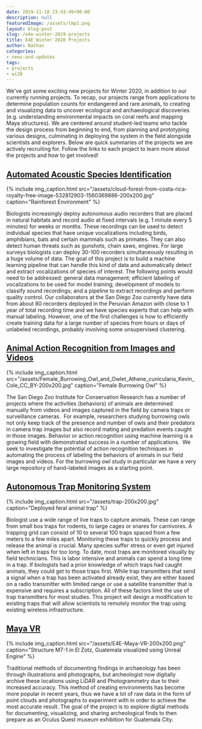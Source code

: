 ```yaml
---
date: 2019-11-18 23:43:49+00:00
description: null
featuredImage: /assets/tmp1.png
layout: blog-post
slug: /e4e-winter-2019-projects
title: E4E Winter 2020 Projects
author: Nathan
categories:
- news-and-updates
tags:
- projects
- wi20
---
```





We've got some exciting new projects for Winter 2020, in addition to our currently running projects.  To recap, our projects range from applications to determine population counts for endangered and rare animals, to creating and visualizing data to uncover ecological and archaeological discoveries (e.g. understanding environmental impacts on coral reefs and mapping Maya structures).  We are centered around student-led teams who tackle the design process from beginning to end, from planning and prototyping various designs, culminating in deploying the system in the field alongside scientists and explorers.  Below are quick summaries of the projects we are actively recruiting for.  Follow the links to each project to learn more about the projects and how to get involved!







## [Automated Acoustic Species Identification](https://docs.google.com/document/d/1adboj3SgWuqBni2aie4gLb5Xzps73XcDhOaTH1tYICo/edit?usp=sharing)



{% include 
    img_caption.html
    src="/assets/cloud-forest-from-costa-rica-royalty-free-image-532812903-1560369886-200x200.jpg"
    caption="Rainforest Environment"
%}




Biologists increasingly deploy autonomous audio recorders that are placed in natural habitats and record audio at fixed intervals (e.g. 1 minute every 5 minutes) for weeks or months. These recordings can be used to detect individual species that have unique vocalizations including birds, amphibians, bats and certain mammals such as primates. They can also detect human threats such as gunshots, chain saws, engines. For large surveys biologists can deploy 30-100 recorders simultaneously resulting in a huge volume of data. The goal of this project is to build a machine learning pipeline that can handle this kind of data and automatically detect and extract vocalizations of species of interest. The following points would need to be addressed: general data management; efficient labeling of vocalizations to be used for model training; development of models to classify sound recordings; and a pipeline to extract recordings and perform quality control. Our collaborators at the San Diego Zoo currently have data from about 80 recorders deployed in the Peruvian Amazon with close to 1 year of total recording time and we have species experts that can help with manual labeling. However, one of the first challenges is how to efficiently create training data for a large number of species from hours or days of unlabeled recordings, probably involving some unsupervised clustering.







## [Animal Action Recognition from Images and Videos](https://docs.google.com/document/d/1AMzSAS-p7gTo6SdBFde0T3mfxxZXeVtXmwQwJ2NgxYY/edit?usp=sharing)






{% include 
    img_caption.html
    src="/assets/Female_Burrowing_Owl_and_Owlet_Athene_cunicularia_Kevin_Cole_CC_BY-200x200.jpg"
    caption="Female Burrowing Owl"
%}





The San Diego Zoo Institute for Conservation Research has a number of projects where the activities (behaviors) of animals are determined manually from videos and images captured in the field by camera traps or surveillance cameras.  For example, researchers studying burrowing owls not only keep track of the presence and number of owls and their predators in camera trap images but also record mating and predation events caught in those images. Behavior or action recognition using machine learning is a growing field with demonstrated success in a number of applications.  We seek to investigate the potential of action recognition techniques in automating the process of labeling the behaviors of animals in our field images and videos. For the burrowing owl study in particular we have a very large repository of hand-labeled images as a starting point.







## [Autonomous Trap Monitoring System](https://docs.google.com/document/d/1ceCXbeXz8s_M6axle4fenGaULhhLUOi8vZz-i_8SRQo/edit?usp=sharing)




{% include 
    img_caption.html
    src="/assets/trap-200x200.jpg"
    caption="Deployed feral animal trap"
%}




Biologist use a wide range of live traps to capture animals. These can range from small box traps for rodents, to large cages or snares for carnivores. A trapping grid can consist of 10 to several 100 traps spaced from a few meters to a few miles apart. Monitoring these traps to quickly process and release the animal is crucial. Many species suffer stress or even get injured when left in traps for too long. To date, most traps are monitored visually by field technicians. This is labor intensive and animals can spend a long time in a trap. If biologists had a prior knowledge of which traps had caught animals, they could get to those traps first. While trap transmitters that send a signal when a trap has been activated already exist, they are either based on a radio transmitter with limited range or use a satellite transmitter that is expensive and requires a subscription. All of these factors limit the use of trap transmitters for most studies.  This project will design a modification to existing traps that will allow scientists to remotely monitor the trap using existing wireless infrastructure.







## [Maya VR](https://drive.google.com/file/d/1klMzbxWndDcdoIWXpoBE7TrVxYPbxTo0/view?usp=sharing)


{% include 
    img_caption.html
    src="/assets/E4E-Maya-VR-200x200.png"
    caption="Structure M7-1 in El Zotz, Guatemala visualized using Unreal Engine"
%}




Traditional methods of documenting findings in archaeology has been through illustrations and photographs, but archeologist now digitally  
archive these locations using LiDAR and Photogrammetry due to their increased accuracy. This method of creating environments has become more popular in recent years, thus we have a lot of raw data in the form of point clouds and photographs to experiment with in order to achieve the most accurate result. The goal of the project is to explore digital methods for documenting, visualizing, and sharing archeological finds to then prepare as an Oculus Quest museum exhibition for Guatemala City.



